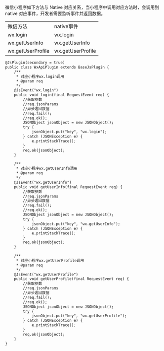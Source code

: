 微信小程序如下方法与 Native 对应关系，当小程序中调用对应方法时，会调用到 native 对应事件，开发者需要监听事件并返回数据。
<table>
<tr>
<td rowspan="1" colSpan="1" >微信方法</td>

<td rowspan="1" colSpan="1" >native事件</td>
</tr>

<tr>
<td rowspan="1" colSpan="1" >wx.login</td>

<td rowspan="1" colSpan="1" >wx.login</td>
</tr>

<tr>
<td rowspan="1" colSpan="1" >wx.getUserInfo</td>

<td rowspan="1" colSpan="1" >wx.getUserInfo</td>
</tr>

<tr>
<td rowspan="1" colSpan="1" >wx.getUserProfile</td>

<td rowspan="1" colSpan="1" >wx.getUserProfile</td>
</tr>
</table>

``` html
@JsPlugin(secondary = true)
public class WxApiPlugin extends BaseJsPlugin {
    /**
     * 对应小程序wx.login调用
     * @param req
     */
    @JsEvent("wx.login")
    public void login(final RequestEvent req) {
        //获取参数
        //req.jsonParams
        //异步返回数据
        //req.fail();
        //req.ok();
        JSONObject jsonObject = new JSONObject();
        try {
            jsonObject.put("key", "wx.login");
        } catch (JSONException e) {
            e.printStackTrace();
        }
        req.ok(jsonObject);
    }

    /**
     * 对应小程序wx.getUserInfo调用
     * @param req
     */
    @JsEvent("wx.getUserInfo")
    public void getUserInfo(final RequestEvent req) {
        //获取参数
        //req.jsonParams
        //异步返回数据
        //req.fail();
        //req.ok();
        JSONObject jsonObject = new JSONObject();
        try {
            jsonObject.put("key", "wx.getUserInfo");
        } catch (JSONException e) {
            e.printStackTrace();
        }
        req.ok(jsonObject);
    }

    /**
     * 对应小程序wx.getUserProfile调用
     * @param req
     */
    @JsEvent("wx.getUserProfile")
    public void getUserProfile(final RequestEvent req) {
        //获取参数
        //req.jsonParams
        //异步返回数据
        //req.fail();
        //req.ok();
        JSONObject jsonObject = new JSONObject();
        try {
            jsonObject.put("key", "wx.getUserProfile");
        } catch (JSONException e) {
            e.printStackTrace();
        }
        req.ok(jsonObject);
    }
}
```

